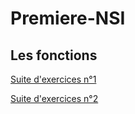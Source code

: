 # Premiere-NSI


## Les fonctions 

[Suite d'exercices n°1](https://capytale2.ac-paris.fr/web/c/72de-4121685)

[Suite d'exercices n°2](https://capytale2.ac-paris.fr/web/c/f8dc-4210705)

